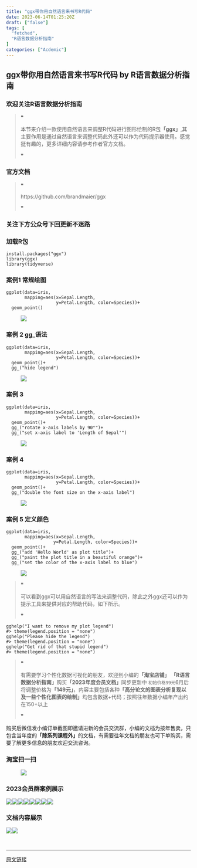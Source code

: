```yaml
---
title: "ggx带你用自然语言来书写R代码"
date: 2023-06-14T01:25:20Z
draft: ["false"]
tags: [
  "fetched",
  "R语言数据分析指南"
]
categories: ["Acdemic"]
---
```

ggx带你用自然语言来书写R代码 by R语言数据分析指南
------
<div><section data-tool="mdnice编辑器" data-website="https://www.mdnice.com"><h3 data-tool="mdnice编辑器"><span></span><span><span></span>欢迎关注R语言数据分析指南</span><span></span></h3><blockquote data-tool="mdnice编辑器"><span>❝</span><p>本节来介绍一款使用自然语言来调整R代码进行图形绘制的R包<strong>「ggx」</strong>,其主要作用是通过自然语言来调整代码此外还可以作为代码提示器使用。感觉挺有趣的，更多详细内容请参考作者官方文档。</p><span>❞</span></blockquote><h3 data-tool="mdnice编辑器"><span></span><span><span></span>官方文档</span><span></span></h3><blockquote data-tool="mdnice编辑器"><span>❝</span><p>https://github.com/brandmaier/ggx</p><span>❞</span></blockquote><h3 data-tool="mdnice编辑器"><span></span><span><span></span>关注下方公众号下回更新不迷路</span><span></span></h3><section><mp-common-profile data-pluginname="mpprofile" data-id="Mzg3MzQzNTYzMw==" data-headimg="http://mmbiz.qpic.cn/mmbiz_png/EibnicgwScTAZF0rpeZII9Ltl26VbVagriczTria1fib3XgjwwHEHFjPzkmGpqWDVVHBSzhENictUM2iavAKiaM5lc9USw/0?wx_fmt=png" data-nickname="R语言数据分析指南" data-alias="YanJANtwo" data-signature="R语言重症爱好者，喜欢绘制各种精美的图表，喜欢的小伙伴可以关注我，跟我一起学习" data-from="0" data-is_biz_ban="0"></mp-common-profile></section><h3 data-tool="mdnice编辑器"><span></span><span><span></span>加载R包</span><span></span></h3><pre data-tool="mdnice编辑器"><span></span><code>install.packages(<span>"ggx"</span>)<br><span>library</span>(ggx)<br><span>library</span>(tidyverse)<br></code></pre><h3 data-tool="mdnice编辑器"><span></span><span><span></span>案例1 常规绘图</span><span></span></h3><pre data-tool="mdnice编辑器"><span></span><code>ggplot(data=iris, <br>       mapping=aes(x=Sepal.Length, <br>                   y=Petal.Length, color=Species))+<br>  geom_point()<br></code></pre><figure data-tool="mdnice编辑器"><img data-ratio="0.7266982622432859" data-src="https://mmbiz.qpic.cn/mmbiz_png/EibnicgwScTAZQPEryiavffvtMvpqvdYKSsTGsaFibwV7MIoAhzDW9iaJGr0nQaPia1lG6qLqHC3EkRmeJn2fDlqbFpg/640?wx_fmt=png" data-type="png" data-w="633" src="https://mmbiz.qpic.cn/mmbiz_png/EibnicgwScTAZQPEryiavffvtMvpqvdYKSsTGsaFibwV7MIoAhzDW9iaJGr0nQaPia1lG6qLqHC3EkRmeJn2fDlqbFpg/640?wx_fmt=png"></figure><h3 data-tool="mdnice编辑器"><span></span><span><span></span>案例 2 gg_语法</span><span></span></h3><pre data-tool="mdnice编辑器"><span></span><code>ggplot(data=iris, <br>       mapping=aes(x=Sepal.Length, <br>                   y=Petal.Length, color=Species))+<br>  geom_point()+<br>  gg_(<span>"hide legend"</span>)<br></code></pre><figure data-tool="mdnice编辑器"><img data-ratio="0.782312925170068" data-src="https://mmbiz.qpic.cn/mmbiz_png/EibnicgwScTAZQPEryiavffvtMvpqvdYKSsUQ9H8Z1NbH9PCQGG6iaSCHnepuPoIXhcclZwHkFLJqEOrA2rfZGq1TQ/640?wx_fmt=png" data-type="png" data-w="588" src="https://mmbiz.qpic.cn/mmbiz_png/EibnicgwScTAZQPEryiavffvtMvpqvdYKSsUQ9H8Z1NbH9PCQGG6iaSCHnepuPoIXhcclZwHkFLJqEOrA2rfZGq1TQ/640?wx_fmt=png"></figure><h3 data-tool="mdnice编辑器"><span></span><span><span></span>案例 3</span><span></span></h3><pre data-tool="mdnice编辑器"><span></span><code>ggplot(data=iris, <br>       mapping=aes(x=Sepal.Length, <br>                   y=Petal.Length, color=Species))+<br>  geom_point()+<br>  gg_(<span>"rotate x-axis labels by 90°"</span>)+<br>  gg_(<span>"set x-axis label to 'Length of Sepal'"</span>)<br></code></pre><figure data-tool="mdnice编辑器"><img data-ratio="0.782312925170068" data-src="https://mmbiz.qpic.cn/mmbiz_png/EibnicgwScTAZQPEryiavffvtMvpqvdYKSsksMVEaQfKGJ54N3OkzRppbiaC9EL3QQPsBVLicLRyOWTUXsJE5x8dbSQ/640?wx_fmt=png" data-type="png" data-w="588" src="https://mmbiz.qpic.cn/mmbiz_png/EibnicgwScTAZQPEryiavffvtMvpqvdYKSsksMVEaQfKGJ54N3OkzRppbiaC9EL3QQPsBVLicLRyOWTUXsJE5x8dbSQ/640?wx_fmt=png"></figure><h3 data-tool="mdnice编辑器"><span></span><span><span></span>案例 4</span><span></span></h3><pre data-tool="mdnice编辑器"><span></span><code>ggplot(data=iris, <br>       mapping=aes(x=Sepal.Length, <br>                   y=Petal.Length, color=Species))+<br>  geom_point()+<br>  gg_(<span>"double the font size on the x-axis label"</span>)<br></code></pre><figure data-tool="mdnice编辑器"><img data-ratio="0.782312925170068" data-src="https://mmbiz.qpic.cn/mmbiz_png/EibnicgwScTAZQPEryiavffvtMvpqvdYKSsdyc42UIQnjjmmNBEJDQgKCv9Brvmu4ia1V0s0L57IZLHkCZMsF6iclXg/640?wx_fmt=png" data-type="png" data-w="588" src="https://mmbiz.qpic.cn/mmbiz_png/EibnicgwScTAZQPEryiavffvtMvpqvdYKSsdyc42UIQnjjmmNBEJDQgKCv9Brvmu4ia1V0s0L57IZLHkCZMsF6iclXg/640?wx_fmt=png"></figure><h3 data-tool="mdnice编辑器"><span></span><span><span></span>案例 5 定义颜色</span><span></span></h3><pre data-tool="mdnice编辑器"><span></span><code>ggplot(data=iris, <br>       mapping=aes(x=Sepal.Length, <br>                  y=Petal.Length, color=Species))+<br>  geom_point()+<br>  gg_(<span>"add 'Hello World' as plot title"</span>)+<br>  gg_(<span>"paint the plot title in a beautiful orange"</span>)+<br>  gg_(<span>"set the color of the x-axis label to blue"</span>)<br></code></pre><figure data-tool="mdnice编辑器"><img data-ratio="0.782312925170068" data-src="https://mmbiz.qpic.cn/mmbiz_png/EibnicgwScTAZQPEryiavffvtMvpqvdYKSsYGDudzMYZ7SKRrXlu70PiadIosiatOibhDaQjMO2Uv8vOkhsDmyPsoeEw/640?wx_fmt=png" data-type="png" data-w="588" src="https://mmbiz.qpic.cn/mmbiz_png/EibnicgwScTAZQPEryiavffvtMvpqvdYKSsYGDudzMYZ7SKRrXlu70PiadIosiatOibhDaQjMO2Uv8vOkhsDmyPsoeEw/640?wx_fmt=png"></figure><blockquote data-tool="mdnice编辑器"><span>❝</span><p>可以看到ggx可以用自然语言的写法来调整代码，除此之外ggx还可以作为提示工具来提供对应的帮助代码，如下所示。</p><span>❞</span></blockquote><pre data-tool="mdnice编辑器"><span></span><code>gghelp(<span>"I want to remove my plot legend"</span>)<br><span>#&gt; theme(legend.position = "none")</span><br>gghelp(<span>"Please hide the legend"</span>)<br><span>#&gt; theme(legend.position = "none")</span><br>gghelp(<span>"Get rid of that stupid legend"</span>)<br><span>#&gt; theme(legend.position = "none")</span><br></code></pre><blockquote data-tool="mdnice编辑器"><span>❝</span><p>有需要学习个性化数据可视化的朋友，欢迎到小编的<strong>「淘宝店铺」</strong> <strong>「R语言数据分析指南」</strong>购买<strong>「2023年度会员文档」</strong>同步更新中 <code>初始价格99元</code>6月后将调整价格为<strong>「149元」</strong>，内容主要包括各种<strong>「高分论文的图表分析复现以及一些个性化图表的绘制」</strong>均包含数据+代码；按照往年数据小编年产出约在150+以上</p><span>❞</span></blockquote><p data-tool="mdnice编辑器">购买后微信发小编订单截图即邀请进新的会员交流群，小编的文档为按年售卖，只包含当年度的<strong>「除系列课程外」</strong>的文档，有需要往年文档的朋友也可下单购买，需要了解更多信息的朋友欢迎交流咨询。</p><h3 data-tool="mdnice编辑器"><span></span><span><span></span>淘宝扫一扫</span><span></span></h3><figure data-tool="mdnice编辑器"><img data-ratio="1.602536997885835" data-src="https://mmbiz.qpic.cn/mmbiz_png/EibnicgwScTAZQPEryiavffvtMvpqvdYKSs7gOia7dJBNF1G7MickGElw7iaQliaorcf08ZTh6cEibIFTlOjG7BLmyicTvw/640?wx_fmt=png" data-type="png" data-w="473" src="https://mmbiz.qpic.cn/mmbiz_png/EibnicgwScTAZQPEryiavffvtMvpqvdYKSs7gOia7dJBNF1G7MickGElw7iaQliaorcf08ZTh6cEibIFTlOjG7BLmyicTvw/640?wx_fmt=png"></figure><h3 data-tool="mdnice编辑器"><span></span><span><span></span>2023会员群案例展示</span><span></span></h3><p data-tool="mdnice编辑器"><img data-ratio="0.4255555555555556" data-src="https://mmbiz.qpic.cn/mmbiz_png/EibnicgwScTAZQPEryiavffvtMvpqvdYKSsS2zWGw0lvRhg82XRZDzZcUlDI0KfsN4YQ388Cj4qUMa8ic0tfjTRC5w/640?wx_fmt=png" data-type="png" data-w="900" src="https://mmbiz.qpic.cn/mmbiz_png/EibnicgwScTAZQPEryiavffvtMvpqvdYKSsS2zWGw0lvRhg82XRZDzZcUlDI0KfsN4YQ388Cj4qUMa8ic0tfjTRC5w/640?wx_fmt=png"><img data-ratio="0.4255555555555556" data-src="https://mmbiz.qpic.cn/mmbiz_png/EibnicgwScTAZQPEryiavffvtMvpqvdYKSsHPyaFSwya6C9SI8Tckib8QRheKicGC5G1xnaSB16FrCV2Erce179wqzQ/640?wx_fmt=png" data-type="png" data-w="900" src="https://mmbiz.qpic.cn/mmbiz_png/EibnicgwScTAZQPEryiavffvtMvpqvdYKSsHPyaFSwya6C9SI8Tckib8QRheKicGC5G1xnaSB16FrCV2Erce179wqzQ/640?wx_fmt=png"><img data-ratio="0.4255555555555556" data-src="https://mmbiz.qpic.cn/mmbiz_png/EibnicgwScTAZQPEryiavffvtMvpqvdYKSsrWZjPdETiacOibt6gXgFibnEWS7TA31Eic2ibOctBwfCuWWE5luSSXwibaIw/640?wx_fmt=png" data-type="png" data-w="900" src="https://mmbiz.qpic.cn/mmbiz_png/EibnicgwScTAZQPEryiavffvtMvpqvdYKSsrWZjPdETiacOibt6gXgFibnEWS7TA31Eic2ibOctBwfCuWWE5luSSXwibaIw/640?wx_fmt=png"><img data-ratio="0.4255555555555556" data-src="https://mmbiz.qpic.cn/mmbiz_png/EibnicgwScTAZQPEryiavffvtMvpqvdYKSsHThILd77Z4qHdoxrU49jqAoW1U4ICeHJiaNg2qBZkYp1EqxqfDiaIRbg/640?wx_fmt=png" data-type="png" data-w="900" src="https://mmbiz.qpic.cn/mmbiz_png/EibnicgwScTAZQPEryiavffvtMvpqvdYKSsHThILd77Z4qHdoxrU49jqAoW1U4ICeHJiaNg2qBZkYp1EqxqfDiaIRbg/640?wx_fmt=png"><img data-ratio="0.4255555555555556" data-src="https://mmbiz.qpic.cn/mmbiz_png/EibnicgwScTAZQPEryiavffvtMvpqvdYKSsZ2Mia7gf9Dg68TwVgZqt1BtSm2zA34siadxnTSXIksrISgUaU9vavB5g/640?wx_fmt=png" data-type="png" data-w="900" src="https://mmbiz.qpic.cn/mmbiz_png/EibnicgwScTAZQPEryiavffvtMvpqvdYKSsZ2Mia7gf9Dg68TwVgZqt1BtSm2zA34siadxnTSXIksrISgUaU9vavB5g/640?wx_fmt=png"><img data-ratio="0.4255555555555556" data-src="https://mmbiz.qpic.cn/mmbiz_png/EibnicgwScTAZQPEryiavffvtMvpqvdYKSsIcCxYkbR2s6jKialclyQvqISU1g9WHNEaM0tS3VuTh6xY3Sj5xY6GKg/640?wx_fmt=png" data-type="png" data-w="900" src="https://mmbiz.qpic.cn/mmbiz_png/EibnicgwScTAZQPEryiavffvtMvpqvdYKSsIcCxYkbR2s6jKialclyQvqISU1g9WHNEaM0tS3VuTh6xY3Sj5xY6GKg/640?wx_fmt=png"><img data-ratio="0.4255555555555556" data-src="https://mmbiz.qpic.cn/mmbiz_png/EibnicgwScTAZQPEryiavffvtMvpqvdYKSs77hL9HUgQu6SOicKv1Uu8LsLWOmYN4RubqAP1Ticef5iaBthbA4Dd6PSg/640?wx_fmt=png" data-type="png" data-w="900" src="https://mmbiz.qpic.cn/mmbiz_png/EibnicgwScTAZQPEryiavffvtMvpqvdYKSs77hL9HUgQu6SOicKv1Uu8LsLWOmYN4RubqAP1Ticef5iaBthbA4Dd6PSg/640?wx_fmt=png"><img data-ratio="0.4255555555555556" data-src="https://mmbiz.qpic.cn/mmbiz_png/EibnicgwScTAZQPEryiavffvtMvpqvdYKSsvAI2WibqPaVu4Ht9ib7lIQA3yKoibhibqbYGoZl4rYEOAia3EwCmKTZ3UKg/640?wx_fmt=png" data-type="png" data-w="900" src="https://mmbiz.qpic.cn/mmbiz_png/EibnicgwScTAZQPEryiavffvtMvpqvdYKSsvAI2WibqPaVu4Ht9ib7lIQA3yKoibhibqbYGoZl4rYEOAia3EwCmKTZ3UKg/640?wx_fmt=png"></p><h3 data-tool="mdnice编辑器"><span></span><span><span></span>文档内容展示</span><span></span></h3><p data-tool="mdnice编辑器"><img data-ratio="0.475" data-src="https://mmbiz.qpic.cn/mmbiz_png/EibnicgwScTAZQPEryiavffvtMvpqvdYKSsvoBronYMBnuUY60cHNEPEOGUy7khbkjBVEZgAtl48IicicffaYqUdyUA/640?wx_fmt=png" data-type="png" data-w="1080" src="https://mmbiz.qpic.cn/mmbiz_png/EibnicgwScTAZQPEryiavffvtMvpqvdYKSsvoBronYMBnuUY60cHNEPEOGUy7khbkjBVEZgAtl48IicicffaYqUdyUA/640?wx_fmt=png"><img data-ratio="0.44722222222222224" data-src="https://mmbiz.qpic.cn/mmbiz_png/EibnicgwScTAZQPEryiavffvtMvpqvdYKSsyWaqDdSdWLKMrfOJs5eClICN46X4SUUyKaUPkQ60BJJzJNiawoUYrtg/640?wx_fmt=png" data-type="png" data-w="1080" src="https://mmbiz.qpic.cn/mmbiz_png/EibnicgwScTAZQPEryiavffvtMvpqvdYKSsyWaqDdSdWLKMrfOJs5eClICN46X4SUUyKaUPkQ60BJJzJNiawoUYrtg/640?wx_fmt=png"></p></section><p><br></p><p><mp-style-type data-value="3"></mp-style-type></p></div>  
<hr>
<a href="https://mp.weixin.qq.com/s/5trrNnyqACBxnsGGJ4fCJw",target="_blank" rel="noopener noreferrer">原文链接</a>
